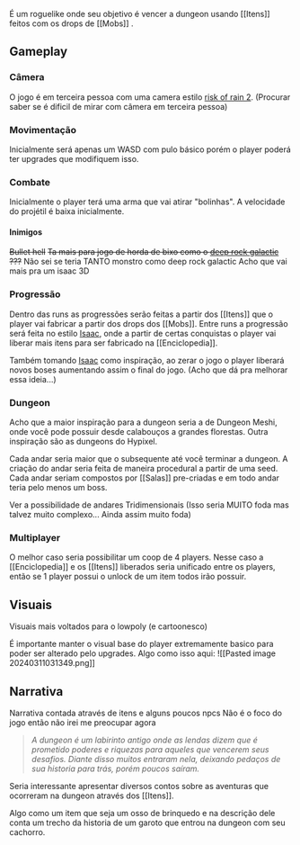 É um roguelike onde seu objetivo é vencer a dungeon usando [[Itens]] feitos com os drops de [[Mobs]] .


## Gameplay

### Câmera
O jogo é em terceira pessoa com uma camera estilo [risk of rain 2](https://store.steampowered.com/app/632360/Risk_of_Rain_2/). (Procurar saber se é dificil de mirar com câmera em terceira pessoa)

### Movimentação
Inicialmente será apenas um WASD com pulo básico porém o player poderá ter upgrades que modifiquem isso.

### Combate 
Inicialmente o player terá uma arma que vai atirar "bolinhas". A velocidade do projétil é baixa inicialmente.

#### Inimigos
~~Bullet hell~~
~~Ta mais para jogo de horda de bixo como o [deep rock galactic](https://store.steampowered.com/app/548430/Deep_Rock_Galactic/) ???~~
Não sei se teria TANTO monstro como deep rock galactic
Acho que vai mais pra um isaac 3D


### Progressão
Dentro das runs as progressões serão feitas a partir dos [[Itens]] que o player vai fabricar a partir dos drops dos [[Mobs]]. 
Entre runs a progressão será feita no estilo [Isaac](https://store.steampowered.com/app/250900/The_Binding_of_Isaac_Rebirth/), onde a partir de certas conquistas o player vai liberar mais itens para ser fabricado na [[Enciclopedia]].

Também tomando [Isaac](https://store.steampowered.com/app/250900/The_Binding_of_Isaac_Rebirth/) como inspiração, ao zerar o jogo o player liberará novos boses aumentando assim o final do jogo.
(Acho que dá pra melhorar essa ideia...)

### Dungeon
Acho que a maior inspiração para a dungeon seria a de Dungeon Meshi, onde você pode possuir desde calabouços a grandes florestas.
Outra inspiração são as dungeons do Hypixel.

Cada andar seria maior que o subsequente até você terminar a dungeon.
A criação do andar seria feita de maneira procedural a partir de uma seed. 
Cada andar seriam compostos por [[Salas]] pre-criadas e em todo andar teria pelo menos um boss.

Ver a possibilidade de andares Tridimensionais (Isso seria MUITO foda mas talvez muito complexo... Ainda assim muito foda)


### Multiplayer
O melhor caso seria possibilitar um coop de 4 players. 
Nesse caso a [[Enciclopedia]] e os [[Itens]] liberados seria unificado entre os players, então se 1 player possui o unlock de um item todos irão possuir.



## Visuais
Visuais mais voltados para o lowpoly (e cartoonesco)

É importante manter o visual base do player extremamente basico para poder ser alterado pelo upgrades. Algo como isso aqui:
![[Pasted image 20240311031349.png]]


## Narrativa
Narrativa contada através de itens e alguns poucos npcs
Não é o foco do jogo então não irei me preocupar agora

> *A dungeon é um labirinto antigo onde as lendas dizem que é prometido poderes e riquezas para aqueles que vencerem seus desafios. Diante disso muitos entraram nela, deixando pedaços de sua historia para trás, porém poucos saíram.*

Seria interessante apresentar diversos contos sobre as aventuras que ocorreram na dungeon através dos [[Itens]].

Algo como um item que seja um osso de brinquedo e na descrição dele conta um trecho da historia de um garoto que entrou na dungeon com seu cachorro.

